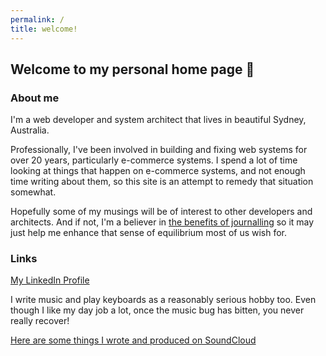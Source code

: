 ```yaml
---
permalink: /
title: welcome!
---
```

## Welcome to my personal home page 🙂

### About me

I'm a web developer and system architect that lives in beautiful Sydney, Australia.

Professionally, I've been involved in building and fixing web systems for over 20 years, particularly e-commerce systems.   I spend a lot of time looking at things that happen on e-commerce systems, and not enough time writing about them, so this site is an attempt to remedy that situation somewhat.  

Hopefully some of my musings will be of interest to other developers and architects.  And if not, I'm a believer in [the benefits of journalling](https://psychcentral.com/lib/the-health-benefits-of-journaling/) so it may just help me enhance that sense of equilibrium most of us wish for.

### Links

[My LinkedIn Profile](https://www.linkedin.com/in/grant-ozolins-749bb313/)

I write music and play keyboards as a reasonably serious hobby too.  Even though I like my day job a lot, once the music bug has bitten, you never really recover!

[Here are some things I wrote and produced on SoundCloud](https://soundcloud.com/grantoz)
